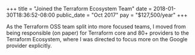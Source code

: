 +++
title = "Joined the Terraform Ecosystem Team"
date = 2018-01-30T18:36:52-08:00
public_date = "Oct 2017"
pay = "$127,500/year"
+++

As the Terraform OSS team split into more focused teams, I moved from being responsible (on paper) for Terraform core and 80+ providers to the Terraform Ecosystem, where I was directed to focus more on the Google provider explicitly.
